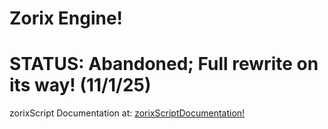 # Zorix Engine!
# STATUS: Abandoned; Full rewrite on its way! (11/1/25)

zorixScript Documentation at: [zorixScriptDocumentation!](Documentation/zorixscriptDoc.md)

